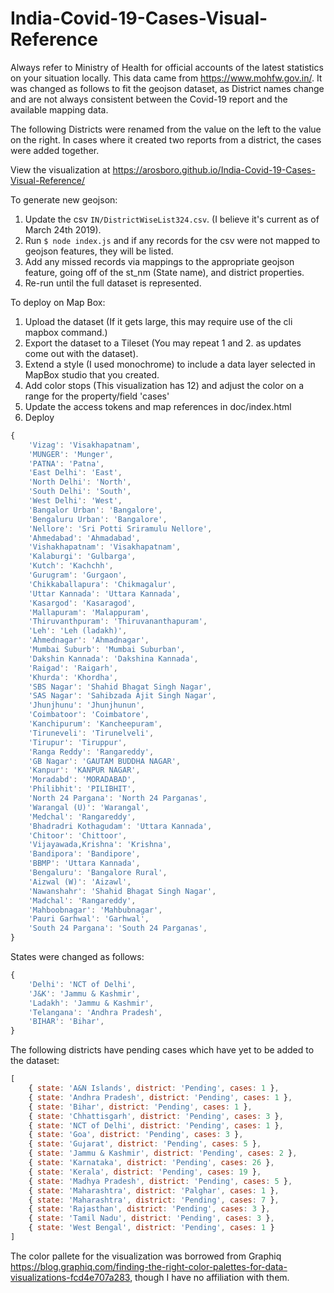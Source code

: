 # India-Covid-19-Cases-Visual-Reference

Always refer to Ministry of Health for official accounts of the latest statistics on your situation locally.
This data came from https://www.mohfw.gov.in/.  It was changed as follows to fit the geojson dataset, as District names change and are not always consistent between the Covid-19 report and the available mapping data.

The following Districts were renamed from the value on the left to the value on the right.  In cases where it created two reports from a district, the cases were added together.

View the visualization at https://arosboro.github.io/India-Covid-19-Cases-Visual-Reference/

To generate new geojson:
1. Update the csv `IN/DistrictWiseList324.csv`. (I believe it's current as of March 24th 2019).
2. Run `$ node index.js` and if any records for the csv were not mapped to geojson features, they will be listed.
3. Add any missed records via mappings to the appropriate geojson feature, going off of the st_nm (State name), and district properties.
3. Re-run until the full dataset is represented.

To deploy on Map Box:

1. Upload the dataset (If it gets large, this may require use of the cli mapbox command.)
2. Export the dataset to a Tileset (You may repeat 1 and 2. as updates come out with the dataset).
3. Extend a style (I used monochrome) to include a data layer selected in MapBox studio that you created.
4. Add color stops (This visualization has 12) and adjust the color on a range for the property/field 'cases'
5. Update the access tokens and map references in doc/index.html
6. Deploy


```javascript
{
    'Vizag': 'Visakhapatnam',
    'MUNGER': 'Munger',
    'PATNA': 'Patna',
    'East Delhi': 'East',
    'North Delhi': 'North',
    'South Delhi': 'South',
    'West Delhi': 'West',
    'Bangalor Urban': 'Bangalore',
    'Bengaluru Urban': 'Bangalore',
    'Nellore': 'Sri Potti Sriramulu Nellore',
    'Ahmedabad': 'Ahmadabad',
    'Vishakhapatnam': 'Visakhapatnam',
    'Kalaburgi': 'Gulbarga',
    'Kutch': 'Kachchh',
    'Gurugram': 'Gurgaon',
    'Chikkaballapura': 'Chikmagalur',
    'Uttar Kannada': 'Uttara Kannada',
    'Kasargod': 'Kasaragod',
    'Mallapuram': 'Malappuram',
    'Thiruvanthpuram': 'Thiruvananthapuram',
    'Leh': 'Leh (ladakh)',
    'Ahmednagar': 'Ahmadnagar',
    'Mumbai Suburb': 'Mumbai Suburban',
    'Dakshin Kannada': 'Dakshina Kannada',
    'Raigad': 'Raigarh',
    'Khurda': 'Khordha',
    'SBS Nagar': 'Shahid Bhagat Singh Nagar',
    'SAS Nagar': 'Sahibzada Ajit Singh Nagar',
    'Jhunjhunu': 'Jhunjhunun',
    'Coimbatoor': 'Coimbatore',
    'Kanchipurum': 'Kancheepuram',
    'Tiruneveli': 'Tirunelveli',
    'Tirupur': 'Tiruppur',
    'Ranga Reddy': 'Rangareddy',
    'GB Nagar': 'GAUTAM BUDDHA NAGAR',
    'Kanpur': 'KANPUR NAGAR',
    'Moradabd': 'MORADABAD',
    'Philibhit': 'PILIBHIT',
    'North 24 Pargana': 'North 24 Parganas',
    'Warangal (U)': 'Warangal',
    'Medchal': 'Rangareddy',
    'Bhadradri Kothagudam': 'Uttara Kannada',
    'Chitoor': 'Chittoor',
    'Vijayawada,Krishna': 'Krishna',
    'Bandipora': 'Bandipore',
    'BBMP': 'Uttara Kannada',
    'Bengaluru': 'Bangalore Rural',
    'Aizwal (W)': 'Aizawl',
    'Nawanshahr': 'Shahid Bhagat Singh Nagar',
    'Madchal': 'Rangareddy',
    'Mahboobnagar': 'Mahbubnagar',
    'Pauri Garhwal': 'Garhwal',
    'South 24 Pargana': 'South 24 Parganas',
}
```

States were changed as follows:

```javascript
{
    'Delhi': 'NCT of Delhi',
    'J&K': 'Jammu & Kashmir',
    'Ladakh': 'Jammu & Kashmir',
    'Telangana': 'Andhra Pradesh',
    'BIHAR': 'Bihar',
}
```

The following districts have pending cases which have yet to be added to the dataset:
```javascript
[
    { state: 'A&N Islands', district: 'Pending', cases: 1 },
    { state: 'Andhra Pradesh', district: 'Pending', cases: 1 },
    { state: 'Bihar', district: 'Pending', cases: 1 },
    { state: 'Chhattisgarh', district: 'Pending', cases: 3 },
    { state: 'NCT of Delhi', district: 'Pending', cases: 1 },
    { state: 'Goa', district: 'Pending', cases: 3 },
    { state: 'Gujarat', district: 'Pending', cases: 5 },
    { state: 'Jammu & Kashmir', district: 'Pending', cases: 2 },
    { state: 'Karnataka', district: 'Pending', cases: 26 },
    { state: 'Kerala', district: 'Pending', cases: 19 },
    { state: 'Madhya Pradesh', district: 'Pending', cases: 5 },
    { state: 'Maharashtra', district: 'Palghar', cases: 1 },
    { state: 'Maharashtra', district: 'Pending', cases: 7 },
    { state: 'Rajasthan', district: 'Pending', cases: 3 },
    { state: 'Tamil Nadu', district: 'Pending', cases: 3 },
    { state: 'West Bengal', district: 'Pending', cases: 1 }
]
```

The color pallete for the visualization was borrowed from Graphiq https://blog.graphiq.com/finding-the-right-color-palettes-for-data-visualizations-fcd4e707a283, though I have no affiliation with them.
